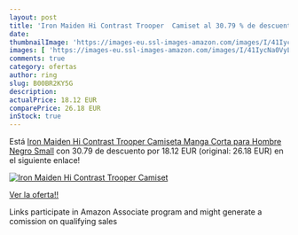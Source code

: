 ```yaml
---
layout: post
title: 'Iron Maiden Hi Contrast Trooper  Camiset al 30.79 % de descuento'
date: 
thumbnailImage: 'https://images-eu.ssl-images-amazon.com/images/I/41IycNa0VyL._SL200_.jpg'
images: [ 'https://images-eu.ssl-images-amazon.com/images/I/41IycNa0VyL._SL200_.jpg' ]
comments: true
category: ofertas
author: ring
slug: B00BR2KY5G
description:
actualPrice: 18.12 EUR
comparePrice: 26.18 EUR
inStock: true
---
```


Está [Iron Maiden Hi Contrast Trooper  Camiseta Manga Corta para Hombre  Negro Small](https://www.amazon.es/dp/B00BR2KY5G/?tag=tolees-21) con 30.79 de descuento por 18.12 EUR (original: 26.18 EUR) en el siguiente enlace!

[![Iron Maiden Hi Contrast Trooper  Camiset](https://images-eu.ssl-images-amazon.com/images/I/41IycNa0VyL._SL200_.jpg)](https://www.amazon.es/dp/B00BR2KY5G/?tag=tolees-21)

[Ver la oferta!!](https://www.amazon.es/dp/B00BR2KY5G/?tag=tolees-21)

Links participate in Amazon Associate program and might generate a comission on qualifying sales



